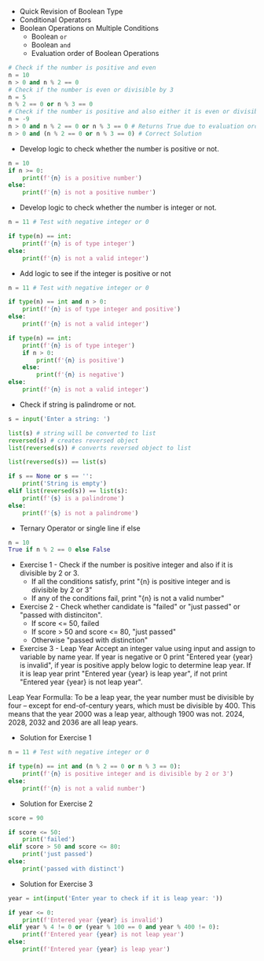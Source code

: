 * Quick Revision of Boolean Type
* Conditional Operators
* Boolean Operations on Multiple Conditions
  * Boolean `or`
  * Boolean `and`
  * Evaluation order of Boolean Operations
```python
# Check if the number is positive and even
n = 10
n > 0 and n % 2 == 0
# Check if the number is even or divisible by 3
n = 5
n % 2 == 0 or n % 3 == 0
# Check if the number is positive and also either it is even or divisible by 3
n = -9
n > 0 and n % 2 == 0 or n % 3 == 0 # Returns True due to evaluation order
n > 0 and (n % 2 == 0 or n % 3 == 0) # Correct Solution
```
* Develop logic to check whether the number is positive or not.

```python
n = 10
if n >= 0:
    print(f'{n} is a positive number')
else:
    print(f'{n} is not a positive number')
```
* Develop logic to check whether the number is integer or not.
```python
n = 11 # Test with negative integer or 0

if type(n) == int:
    print(f'{n} is of type integer')
else:
    print(f'{n} is not a valid integer')
```
* Add logic to see if the integer is positive or not
```python
n = 11 # Test with negative integer or 0

if type(n) == int and n > 0:
    print(f'{n} is of type integer and positive')
else:
    print(f'{n} is not a valid integer')

if type(n) == int:
    print(f'{n} is of type integer')
    if n > 0:
        print(f'{n} is positive')
    else:
        print(f'{n} is negative')
else:
    print(f'{n} is not a valid integer')
```

* Check if string is palindrome or not.
```python
s = input('Enter a string: ')

list(s) # string will be converted to list
reversed(s) # creates reversed object
list(reversed(s)) # converts reversed object to list

list(reversed(s)) == list(s)

if s == None or s == '':
    print('String is empty')
elif list(reversed(s)) == list(s):
    print(f'{s} is a palindrome')
else:
    print(f'{s} is not a palindrome')
```
* Ternary Operator or single line if else

```python
n = 10
True if n % 2 == 0 else False
```
* Exercise 1 - Check if the number is positive integer and also if it is divisible by 2 or 3.
  * If all the conditions satisfy, print "{n} is positive integer and is divisible by 2 or 3"
  * If any of the conditions fail, print "{n} is not a valid number"
* Exercise 2 - Check whether candidate is "failed" or "just passed" or "passed with distinciton".
  * If score <= 50, failed
  * If score > 50 and score <= 80, "just passed"
  * Otherwise "passed with distinction"
* Exercise 3 - Leap Year
Accept an integer value using input and assign to variable by name year. If year is negative or 0 print "Entered year {year} is invalid", if year is positive apply below logic to determine leap year. If it is leap year print "Entered year {year} is leap year", if not print "Entered year {year} is not leap year".

Leap Year Formulla: 
To be a leap year, the year number must be divisible by four – except for end-of-century years, which must be divisible by 400. This means that the year 2000 was a leap year, although 1900 was not. 2024, 2028, 2032 and 2036 are all leap years.

* Solution for Exercise 1
```python
n = 11 # Test with negative integer or 0

if type(n) == int and (n % 2 == 0 or n % 3 == 0):
    print(f'{n} is positive integer and is divisible by 2 or 3')
else:
    print(f'{n} is not a valid number')
```
* Solution for Exercise 2
```python
score = 90

if score <= 50:
    print('failed')
elif score > 50 and score <= 80:
    print('just passed')
else:
    print('passed with distinct')
```
* Solution for Exercise 3
```python
year = int(input('Enter year to check if it is leap year: '))

if year <= 0:
    print(f'Entered year {year} is invalid')
elif year % 4 != 0 or (year % 100 == 0 and year % 400 != 0):
    print(f'Entered year {year} is not leap year')
else:
    print(f'Entered year {year} is leap year')
```

